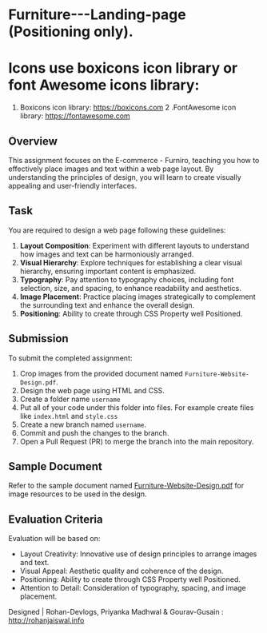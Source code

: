 # Furniture---Landing-page (Positioning only).

# Icons use boxicons icon library or font Awesome icons library:
1. Boxicons icon library: https://boxicons.com
2 .FontAwesome icon library: https://fontawesome.com

## Overview
This assignment focuses on the E-commerce - Furniro, teaching you how to effectively place images and text within a web page layout. By understanding the principles of design, you will learn to create visually appealing and user-friendly interfaces.

## Task
You are required to design a web page following these guidelines:

1. **Layout Composition**: Experiment with different layouts to understand how images and text can be harmoniously arranged.
2. **Visual Hierarchy**: Explore techniques for establishing a clear visual hierarchy, ensuring important content is emphasized.
3. **Typography**: Pay attention to typography choices, including font selection, size, and spacing, to enhance readability and aesthetics.
4. **Image Placement**: Practice placing images strategically to complement the surrounding text and enhance the overall design.
5. **Positioning**: Ability to create through CSS Property well Positioned.

## Submission
To submit the completed assignment:

1. Crop images from the provided document named `Furniture-Website-Design.pdf`.
2. Design the web page using HTML and CSS.
3. Create a folder name `username`
4. Put all of your code under this folder into files. For example create files like `index.html` and `style.css`
5. Create a new branch named `username`.
6. Commit and push the changes to the branch.
7. Open a Pull Request (PR) to merge the branch into the main repository.

## Sample Document
Refer to the sample document named [Furniture-Website-Design.pdf](Furniture-Website-Design.pdf) for image resources to be used in the design.

## Evaluation Criteria
Evaluation will be based on:
- Layout Creativity: Innovative use of design principles to arrange images and text.
- Visual Appeal: Aesthetic quality and coherence of the design.
- Positioning: Ability to create through CSS Property well Positioned.
- Attention to Detail: Consideration of typography, spacing, and image placement.


Designed | Rohan-Devlogs, Priyanka Madhwal & Gourav-Gusain : http://rohanjaiswal.info 


